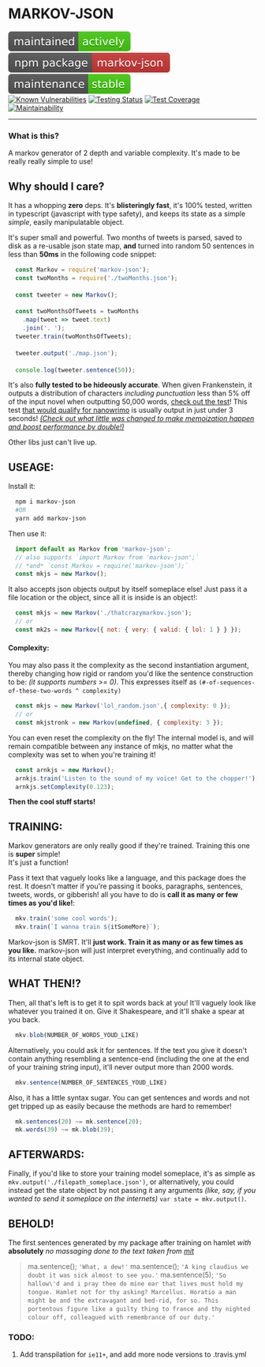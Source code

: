 # MARKOV-JSON

[![Maintenance status](https://raw.githubusercontent.com/one19/project-status/master/cache/markov-json/maintained.svg?sanitize=true)](https://github.com/one19/project-status) [![published on npm!](https://raw.githubusercontent.com/one19/project-status/master/cache/markov-json/npm.svg?sanitize=true)](https://www.npmjs.com/package/markov-json) [![Stability](https://raw.githubusercontent.com/one19/project-status/master/cache/markov-json/maintenance.svg?sanitize=true)](https://github.com/one19/project-status)\
[![Known Vulnerabilities](https://snyk.io/test/github/one19/markov-json/badge.svg)](https://snyk.io/test/github/one19/markov-json) [![Testing Status](https://travis-ci.org/one19/markov-json.svg?branch=master)](https://travis-ci.org/one19/markov-json) [![Test Coverage](https://api.codeclimate.com/v1/badges/1659d014ba146934b051/test_coverage)](https://codeclimate.com/github/one19/markov-json/test_coverage) [![Maintainability](https://api.codeclimate.com/v1/badges/1659d014ba146934b051/maintainability)](https://codeclimate.com/github/one19/markov-json/maintainability)

---

### What is this?

A markov generator of 2 depth and variable complexity. It's made to be really really simple to use!

## Why should I care?

It has a whopping **zero** deps. It's **blisteringly fast**, it's 100% tested, written in typescript (javascript with type safety), and keeps its state as a simple *simple*, easily manipulatable object.

It's super small and powerful. Two months of tweets is parsed, saved to disk as a re-usable json state map, **and** turned into random 50 sentences in less than **50ms** in the following code snippet:

```js
  const Markov = require('markov-json');
  const twoMonths = require('./twoMonths.json');

  const tweeter = new Markov();

  const twoMonthsOfTweets = twoMonths
    .map(tweet => tweet.text)
    .join('. ');
  tweeter.train(twoMonthsOfTweets);

  tweeter.output('./map.json');

  console.log(tweeter.sentence(50));
```

It's also **fully tested to be hideously accurate**. When given Frankenstein, it outputs a distribution of characters *including punctuation* less than 5% off of the input novel when outputting 50,000 words, [check out the test](https://github.com/one19/markov-json/blob/master/test/index_test.ts#L234)! This test [that would qualify for nanowrimo](https://nanowrimo.org/) is usually output in just under 3 seconds! [*(Check out what little was changed to make memoization happen and boost performance by double!)*](https://github.com/one19/markov-json/pull/6)

Other libs just can't live up.

## USEAGE:
Install it:
```sh
  npm i markov-json
  #OR
  yarn add markov-json
```

Then use it:
```js
  import default as Markov from 'markov-json';
  // also supports `import Markov from 'markov-json';`
  // *and* `const Markov = require('markov-json');`
  const mkjs = new Markov();
```

It also accepts json objects output by itself someplace else! Just pass it a file location or the object, since all it is inside is an object!:
```js
  const mkjs = new Markov('./thatcrazymarkov.json');
  // or
  const mk2s = new Markov({ not: { very: { valid: { lol: 1 } } });
```

#### Complexity:
You may also pass it the complexity as the second instantiation argument, thereby changing how rigid or random you'd like the sentence construction to be: *(it supports numbers >= 0)*. This expresses itself as `(#-of-sequences-of-these-two-words ^ complexity)`
```js
  const mkjs = new Markov('lol_random.json',{ complexity: 0 });
  // or
  const mkjstronk = new Markov(undefined, { complexity: 3 });
```

You can even reset the complexity on the fly! The internal model is, and will remain compatible between any instance of mkjs, no matter what the complexity was set to when you're training it!
```js
  const arnkjs = new Markov();
  arnkjs.train('Listen to the sound of my voice! Get to the chopper!');
  arnkjs.setComplexity(0.123);
```
**Then the cool stuff starts!**

## TRAINING:
Markov generators are only really good if they're trained. Training this one is **super** simple!\
It's just a function!

Pass it text that vaguely looks like a language, and this package does the rest. It doesn't matter if you're passing it books, paragraphs, sentences, tweets, words, or gibberish! all you have to do is **call it as many or few times as you'd like!**:
```js
  mkv.train('some cool words');
  mkv.train(`I wanna train ${itSomeMore}`);
```

Markov-json is SMRT. It'll **just work. Train it as many or as few times as you like.** markov-json will just interpret everything, and continually add to its internal state object.

## WHAT THEN!?
Then, all that's left is to get it to spit words back at you! It'll vaguely look like whatever you trained it on. Give it Shakespeare, and it'll shake a spear at you back.
```js
  mkv.blob(NUMBER_OF_WORDS_YOUD_LIKE)
```

Alternatively, you could ask it for sentences. If the text you give it doesn't contain anything resembling a sentence-end (including the one at the end of your training string input), it'll never output more than 2000 words.
```js
  mkv.sentence(NUMBER_OF_SENTENCES_YOUD_LIKE)
```

Also, it has a little syntax sugar. You can get sentences and words and not get tripped up as easily because the methods are hard to remember!
```js
  mk.sentences(20) ~= mk.sentence(20);
  mk.words(39) ~= mk.blob(39);
```

## AFTERWARDS:
Finally, if you'd like to store your training model someplace, it's as simple as `mkv.output('./filepath_someplace.json')`, or alternatively, you could instead get the state object by not passing it any arguments _(like, say, if you wanted to send it someplace on the internets)_ `var state = mkv.output()`.

## BEHOLD!
The first sentences generated by my package after training on hamlet _with_ **absolutely** _no massaging done to the text taken from [mit](http://shakespeare.mit.edu/hamlet/full.html)_

> ma.sentence();
> `'What, a dew!'`
> ma.sentence();
> `'A king claudius we doubt it was sick almost to see you.'`
> ma.sentence(5);
> `'So hallow\'d and i pray thee do mine ear that lives must hold my tongue. Hamlet not for thy asking? Marcellus. Horatio a man might be and the extravagant and bed-rid, for so. This portentous figure like a guilty thing to france and thy nighted colour off, colleagued with remembrance of our duty.'`

### TODO:
1.  Add transpilation for `ie11+`, and add more node versions to .travis.yml
